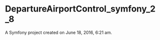 DepartureAirportControl_symfony_2_8
===================================

A Symfony project created on June 18, 2016, 6:21 am.
